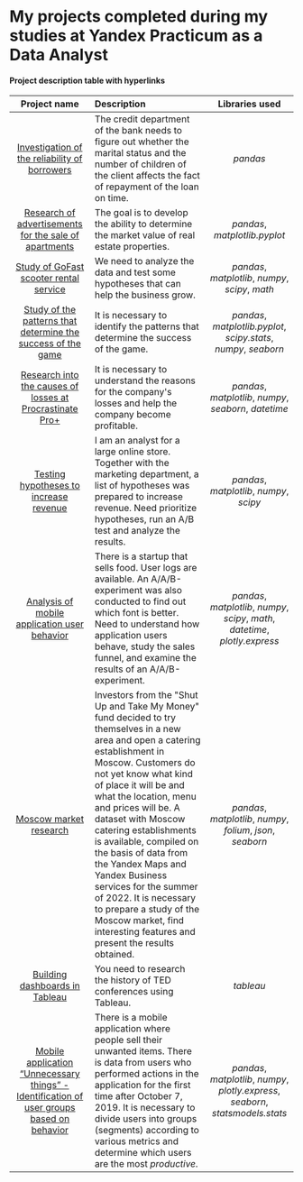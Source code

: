 # My projects completed during my studies at Yandex Practicum as a Data Analyst

#### Project description table with hyperlinks

| Project name       | Description               | Libraries used     |
| :--------------------: | :--------------------- |:---------------------------:|
| [Investigation of the reliability of borrowers](https://github.com/AnnaStimp/MyProjects_YandexPracticum/tree/main/ENG_version/reliability_of_borrowers)    | The credit department of the bank needs to figure out whether the marital status and the number of children of the client affects the fact of repayment of the loan on time. | *pandas* |
| [Research of advertisements for the sale of apartments](https://github.com/AnnaStimp/MyProjects_YandexPracticum/tree/main/ENG_version/apartments_for_sale) | The goal is to develop the ability to determine the market value of real estate properties. | *pandas*, *matplotlib.pyplot*
| [Study of GoFast scooter rental service](https://github.com/AnnaStimp/MyProjects_YandexPracticum/tree/main/ENG_version/scooter_rental) | We need to analyze the data and test some hypotheses that can help the business grow. | *pandas*, *matplotlib*, *numpy*, *scipy*, *math*
| [Study of the patterns that determine the success of the game](https://github.com/AnnaStimp/MyProjects_YandexPracticum/tree/main/ENG_version/computer_games) | It is necessary to identify the patterns that determine the success of the game. | *pandas*, *matplotlib.pyplot*, *scipy.stats*, *numpy*, *seaborn*
| [Research into the causes of losses at Procrastinate Pro+](https://github.com/AnnaStimp/MyProjects_YandexPracticum/tree/main/ENG_version/failed_advertising_campaign) | It is necessary to understand the reasons for the company's losses and help the company become profitable. | *pandas*, *matplotlib*, *numpy*, *seaborn*, *datetime*
| [Testing hypotheses to increase revenue](https://github.com/AnnaStimp/MyProjects_YandexPracticum/tree/main/ENG_version/hypothesis_AB-test) | I am an analyst for a large online store. Together with the marketing department, a list of hypotheses was prepared to increase revenue. Need prioritize hypotheses, run an A/B test and analyze the results. | *pandas*, *matplotlib*, *numpy*, *scipy*
| [Analysis of mobile application user behavior](https://github.com/AnnaStimp/MyProjects_YandexPracticum/tree/main/ENG_version/event_funnels_AAB-test) | There is a startup that sells food. User logs are available. An A/A/B-experiment was also conducted to find out which font is better. Need to understand how application users behave, study the sales funnel, and examine the results of an A/A/B-experiment. | *pandas*, *matplotlib*, *numpy*, *scipy*, *math*, *datetime*, *plotly.express*
| [Moscow market research](https://github.com/AnnaStimp/MyProjects_YandexPracticum/tree/main/ENG_version/research_Moscows_market) | Investors from the "Shut Up and Take My Money" fund decided to try themselves in a new area and open a catering establishment in Moscow. Customers do not yet know what kind of place it will be and what the location, menu and prices will be. A dataset with Moscow catering establishments is available, compiled on the basis of data from the Yandex Maps and Yandex Business services for the summer of 2022. It is necessary to prepare a study of the Moscow market, find interesting features and present the results obtained. | *pandas*, *matplotlib*, *numpy*, *folium*, *json*, *seaborn*
| [Building dashboards in Tableau](https://public.tableau.com/app/profile/anna.alfutina/viz/TED_17055111858230/Story) | You need to research the history of TED conferences using Tableau. | *tableau*
| [Mobile application “Unnecessary things” - Identification of user groups based on behavior]() | There is a mobile application where people sell their unwanted items. There is data from users who performed actions in the application for the first time after October 7, 2019. It is necessary to divide users into groups (segments) according to various metrics and determine which users are the most *productive*. | *pandas*, *matplotlib*, *numpy*, *plotly.express*, *seaborn*, *statsmodels.stats*
